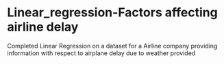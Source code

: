 # Linear_regression-Factors affecting airline delay
Completed Linear Regression on a dataset for a Airline company providing information with respect to airplane delay due to weather  provided
